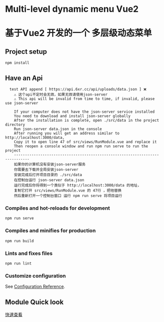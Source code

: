 # Multi-level dynamic menu Vue2 
# 基于Vue2 开发的一个 多层级动态菜单

## Project setup
```
npm install
```
## Have an Api 
```
  test API append [ https://api.6xr.cc/api/uploads/data.json ] ❌
	⚠ 这个api不定时会无效，如果无效请使用json-server
	⚠ This api will be invalid from time to time, if invalid, please use json-server

	If your computer does not have the json-server service installed
	You need to download and install json-server globally
	After the installation is complete, open ./src/data in the project directory
	Run json-server data.json in the console
	After running you will get an address similar to http://localhost:3000/data,
	Copy it to open line 47 of src/views/RunModule.vue and replace it
	Then reopen a console window and run npm run serve to run the project
	-----------------------------------------------------------------------------
	如果你的计算机没有安装json-server服务
	你需要去下载并全局安装json-server
	安装完成后打开项目目录的 ./src/data
	在控制台运行 json-server data.json
	运行完成后你将得到一个类似于 http://localhost:3000/data 的地址，
	复制它打开 src/views/RunModule.vue 的 47行 ，把他替换
	然后重新打开一个控制台窗口 运行 npm run serve 将项目运行
```
### Compiles and hot-reloads for development
```
npm run serve
```

### Compiles and minifies for production
```
npm run build
```

### Lints and fixes files
```
npm run lint
```

### Customize configuration
See [Configuration Reference](https://cli.vuejs.org/config/).
## Module Quick look
[快速查看](http://vue.6xr.cc/#/) 

